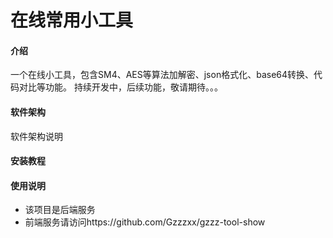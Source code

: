 # 在线常用小工具

#### 介绍
一个在线小工具，包含SM4、AES等算法加解密、json格式化、base64转换、代码对比等功能。 持续开发中，后续功能，敬请期待。。。

#### 软件架构
软件架构说明

#### 安装教程

#### 使用说明

- 该项目是后端服务
- 前端服务请访问https://github.com/Gzzzxx/gzzz-tool-show
